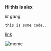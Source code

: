 
**Hi this is alex**

*lit gang*

`this is some code..`

[link](https://twitter.com/?lang=en)

![meme](https://images.app.goo.gl/AU7SVjZ3tmD8FqHT6)
